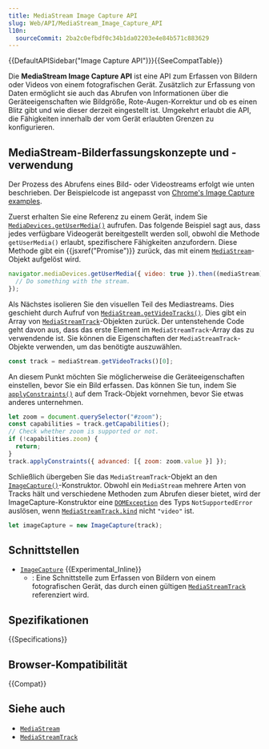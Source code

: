 ```yaml
---
title: MediaStream Image Capture API
slug: Web/API/MediaStream_Image_Capture_API
l10n:
  sourceCommit: 2ba2c0efbdf0c34b1da02203e4e84b571c883629
---
```


{{DefaultAPISidebar("Image Capture API")}}{{SeeCompatTable}}

Die **MediaStream Image Capture API** ist eine API zum Erfassen von Bildern oder Videos von einem fotografischen Gerät. Zusätzlich zur Erfassung von Daten ermöglicht sie auch das Abrufen von Informationen über die Geräteeigenschaften wie Bildgröße, Rote-Augen-Korrektur und ob es einen Blitz gibt und wie dieser derzeit eingestellt ist. Umgekehrt erlaubt die API, die Fähigkeiten innerhalb der vom Gerät erlaubten Grenzen zu konfigurieren.

## MediaStream-Bilderfassungskonzepte und -verwendung

Der Prozess des Abrufens eines Bild- oder Videostreams erfolgt wie unten beschrieben. Der Beispielcode ist angepasst von [Chrome's Image Capture examples](https://googlechrome.github.io/samples/image-capture/).

Zuerst erhalten Sie eine Referenz zu einem Gerät, indem Sie [`MediaDevices.getUserMedia()`](/de/docs/Web/API/MediaDevices/getUserMedia) aufrufen. Das folgende Beispiel sagt aus, dass jedes verfügbare Videogerät bereitgestellt werden soll, obwohl die Methode `getUserMedia()` erlaubt, spezifischere Fähigkeiten anzufordern. Diese Methode gibt ein {{jsxref("Promise")}} zurück, das mit einem [`MediaStream`](/de/docs/Web/API/MediaStream)-Objekt aufgelöst wird.

```js
navigator.mediaDevices.getUserMedia({ video: true }).then((mediaStream) => {
  // Do something with the stream.
});
```

Als Nächstes isolieren Sie den visuellen Teil des Mediastreams. Dies geschieht durch Aufruf von [`MediaStream.getVideoTracks()`](/de/docs/Web/API/MediaStream/getVideoTracks). Dies gibt ein Array von [`MediaStreamTrack`](/de/docs/Web/API/MediaStreamTrack)-Objekten zurück. Der untenstehende Code geht davon aus, dass das erste Element im `MediaStreamTrack`-Array das zu verwendende ist. Sie können die Eigenschaften der `MediaStreamTrack`-Objekte verwenden, um das benötigte auszuwählen.

```js
const track = mediaStream.getVideoTracks()[0];
```

An diesem Punkt möchten Sie möglicherweise die Geräteeigenschaften einstellen, bevor Sie ein Bild erfassen. Das können Sie tun, indem Sie [`applyConstraints()`](/de/docs/Web/API/MediaStreamTrack/applyConstraints) auf dem Track-Objekt vornehmen, bevor Sie etwas anderes unternehmen.

```js
let zoom = document.querySelector("#zoom");
const capabilities = track.getCapabilities();
// Check whether zoom is supported or not.
if (!capabilities.zoom) {
  return;
}
track.applyConstraints({ advanced: [{ zoom: zoom.value }] });
```

Schließlich übergeben Sie das `MediaStreamTrack`-Objekt an den [`ImageCapture()`](/de/docs/Web/API/ImageCapture/ImageCapture)-Konstruktor. Obwohl ein `MediaStream` mehrere Arten von Tracks hält und verschiedene Methoden zum Abrufen dieser bietet, wird der ImageCapture-Konstruktor eine [`DOMException`](/de/docs/Web/API/DOMException) des Typs `NotSupportedError` auslösen, wenn [`MediaStreamTrack.kind`](/de/docs/Web/API/MediaStreamTrack/kind) nicht `"video"` ist.

```js
let imageCapture = new ImageCapture(track);
```

## Schnittstellen

- [`ImageCapture`](/de/docs/Web/API/ImageCapture) {{Experimental_Inline}}
  - : Eine Schnittstelle zum Erfassen von Bildern von einem fotografischen Gerät, das durch einen gültigen [`MediaStreamTrack`](/de/docs/Web/API/MediaStreamTrack) referenziert wird.

## Spezifikationen

{{Specifications}}

## Browser-Kompatibilität

{{Compat}}

## Siehe auch

- [`MediaStream`](/de/docs/Web/API/MediaStream)
- [`MediaStreamTrack`](/de/docs/Web/API/MediaStreamTrack)
